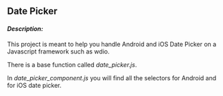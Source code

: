 ## **Date Picker**


#### _Description:_

This project is meant to help you handle Android and iOS Date Picker on a Javascript framework 
such as wdio.

There is a base function called *date_picker.js*. 

In *date_picker_component.js* you will find all the selectors for Android and for iOS date picker.
